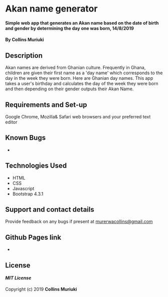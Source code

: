 # Akan name generator
#### Simple web app that generates an Akan name based on the date of birth and gender by determining the day one was born, 14/8/2019
#### By **Collins Muriuki**
## Description
Akan names are derived from Ghanian culture. Frequently in Ghana, children are given their first name as a 'day name' which corresponds to the day in the week they were born. Here are Ghanian day names. This app takes a user's birthday and calculates the day of the week they were born and then depending on their gender outputs their Akan Name.
## Requirements and Set-up
Google Chrome, Mozilla& Safari web browsers and your preferred text editor
## Known Bugs
-
## Technologies Used
* HTML  
* CSS
* Javascript
* Bootstrap 4.3.1
## Support and contact details
Provide feedback on any bugs if present at murerwacollins@gmail.com
## Github Pages link
-
## License
#### *MIT License*
Copyright (c) 2019 **Collins Muriuki**
